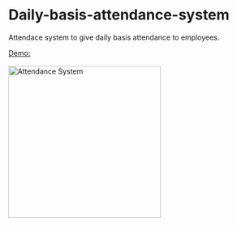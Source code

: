 # Daily-basis-attendance-system
Attendace system to give daily basis attendance to employees.

[Demo: ](https://7nypy9-3000.csb.app/)
<br/>
<br/>
<img src="https://github.com/NihalP01/Daily-basis-attendance-system/assets/55207886/99ce4c00-4eb3-4652-8ba4-c6130a974b77" alt="Attendance System" height="300">

